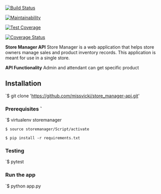 [![**Build Status**](https://travis-ci.org/missvicki/store_manager-api.svg?branch=161204538-admin-attendant-get-specific-product)](https://travis-ci.org/missvicki/store_manager-api) 

[![Maintainability](https://api.codeclimate.com/v1/badges/a99a88d28ad37a79dbf6/maintainability)](https://codeclimate.com/github/codeclimate/codeclimate/maintainability)

[![Test Coverage](https://api.codeclimate.com/v1/badges/a99a88d28ad37a79dbf6/test_coverage)](https://codeclimate.com/github/codeclimate/codeclimate/test_coverage)

[![Coverage Status](https://coveralls.io/repos/github/missvicki/store_manager-api/badge.svg?branch=161204538-admin-attendant-get-specific-product)](https://coveralls.io/github/missvicki/store_manager-api?branch=161204538-admin-attendant-get-specific-product)


**Store Manager API** 
Store Manager is a web application that helps store owners manage sales and product inventory records. This application is meant for use in a single store.    


**API Functionality**
Admin and attendant can get specific product


## Installation
`$ git clone 'https://github.com/missvicki/store_manager-api.git'


### Prerequisites `

`$ virtualenv storemanager

`$ source storemanager/Script/activate`

`$ pip install -r requirements.txt`

### Testing
`$ pytest 

### Run the app

`$ python app.py



